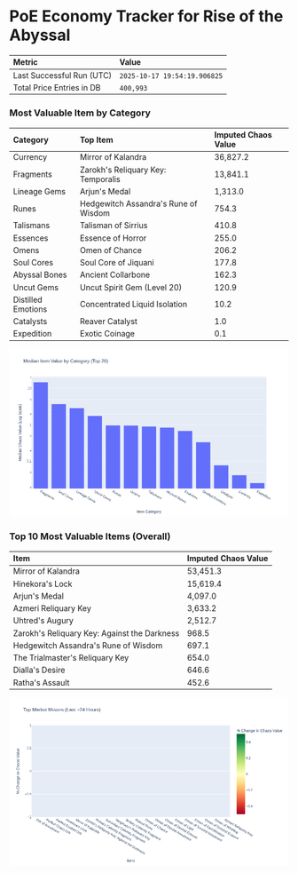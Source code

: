 # PoE Economy Tracker for Rise of the Abyssal

<!-- START_MAINTENANCE -->
| Metric | Value |
|:---|:---|
| Last Successful Run (UTC) | `2025-10-17 19:54:19.906825` |
| Total Price Entries in DB | `400,993` |

<!-- END_MAINTENANCE -->

<!-- START_DATAFRAME_DEBUG -->
<!-- END_DATAFRAME_DEBUG -->

<!-- START_CATEGORY_ANALYSIS -->
### Most Valuable Item by Category
| Category | Top Item | Imputed Chaos Value |
| :--- | :--- | :--- |
| Currency | Mirror of Kalandra | 36,827.2 |
| Fragments | Zarokh's Reliquary Key: Temporalis | 13,841.1 |
| Lineage Gems | Arjun's Medal | 1,313.0 |
| Runes | Hedgewitch Assandra's Rune of Wisdom | 754.3 |
| Talismans | Talisman of Sirrius | 410.8 |
| Essences | Essence of Horror | 255.0 |
| Omens | Omen of Chance | 206.2 |
| Soul Cores | Soul Core of Jiquani | 177.8 |
| Abyssal Bones | Ancient Collarbone | 162.3 |
| Uncut Gems | Uncut Spirit Gem (Level 20) | 120.9 |
| Distilled Emotions | Concentrated Liquid Isolation | 10.2 |
| Catalysts | Reaver Catalyst | 1.0 |
| Expedition | Exotic Coinage | 0.1 |


![Category Analysis Chart](charts/category_analysis.png)
<!-- END_ANALYSIS -->

<!-- START_ANALYSIS -->
### Top 10 Most Valuable Items (Overall)
| Item | Imputed Chaos Value |
| :--- | :--- |
| Mirror of Kalandra | 53,451.3 |
| Hinekora's Lock | 15,619.4 |
| Arjun's Medal | 4,097.0 |
| Azmeri Reliquary Key | 3,633.2 |
| Uhtred's Augury | 2,512.7 |
| Zarokh's Reliquary Key: Against the Darkness | 968.5 |
| Hedgewitch Assandra's Rune of Wisdom | 697.1 |
| The Trialmaster's Reliquary Key | 654.0 |
| Dialla's Desire | 646.6 |
| Ratha's Assault | 452.6 |


![Market Movers Chart](charts/market_movers.png)
<!-- END_ANALYSIS -->
